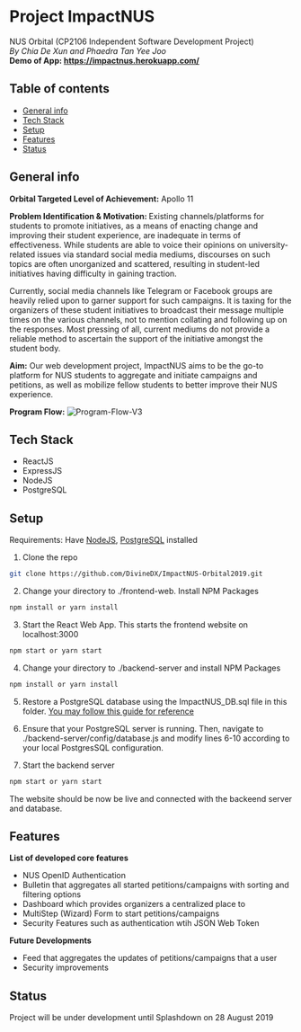 # Project ImpactNUS
NUS Orbital (CP2106 Independent Software Development Project)<br>
<i>By Chia De Xun and Phaedra Tan Yee Joo</i><br>
<b>Demo of App: https://impactnus.herokuapp.com/</b>

## Table of contents
* [General info](#general-info)
* [Tech Stack](#tech-stack)
* [Setup](#setup)
* [Features](#features)
* [Status](#status)

## General info
<b>Orbital Targeted Level of Achievement:</b> Apollo 11

<b>Problem Identification & Motivation: </b>
Existing channels/platforms for students to promote initiatives, as a means of enacting change and improving their student experience, are inadequate in terms of effectiveness. While students are able to voice their opinions on university-related issues via standard social media mediums, discourses on such topics are often unorganized and scattered, resulting in student-led initiatives having difficulty in gaining traction.

Currently, social media channels like Telegram or Facebook groups are heavily relied upon to garner support for such campaigns. It is taxing for the organizers of these student initiatives to broadcast their message multiple times on the various channels, not to mention collating and following up on the responses. Most pressing of all, current mediums do not provide a reliable method to ascertain the support of the initiative amongst the student body.

<b>Aim:</b>
Our web development project, ImpactNUS aims to be the go-to platform for NUS students to aggregate and initiate campaigns and petitions, as well as mobilize fellow students to better improve their NUS experience.

<b>Program Flow:</b>
<img src="https://i.ibb.co/NNfPNp0/Program-Flow-V3.png" alt="Program-Flow-V3" border="0"/>

## Tech Stack
* ReactJS
* ExpressJS
* NodeJS
* PostgreSQL

## Setup
Requirements: Have <a href = "https://nodejs.org/en/download/">NodeJS</a>, <a href = "https://www.postgresql.org/download/">PostgreSQL</a> installed 
1. Clone the repo
```sh
git clone https://github.com/DivineDX/ImpactNUS-Orbital2019.git
```

2. Change your directory to ./frontend-web. Install NPM Packages
```sh
npm install or yarn install
```

3. Start the React Web App. This starts the frontend website on localhost:3000
```sh
npm start or yarn start
```

4. Change your directory to ./backend-server and install NPM Packages
```sh
npm install or yarn install
```

5. Restore a PostgreSQL database using the ImpactNUS_DB.sql file in this folder. <a href="http://www.postgresqltutorial.com/postgresql-restore-database/">You may follow this guide for reference</a>

6. Ensure that your PostgreSQL server is running. Then, navigate to ./backend-server/config/database.js and modify lines 6-10 according to your local PostgresSQL configuration.

7. Start the backend server 
```sh
npm start or yarn start
```

The website should be now be live and connected with the backeend server and database.

## Features
<b>List of developed core features</b>
* NUS OpenID Authentication
* Bulletin that aggregates all started petitions/campaigns with sorting and filtering options
* Dashboard which provides organizers a centralized place to 
* MultiStep (Wizard) Form to start petitions/campaigns
* Security Features such as authentication wtih JSON Web Token

<b>Future Developments</b>
* Feed that aggregates the updates of petitions/campaigns that a user 
* Security improvements

## Status
Project will be under development until Splashdown on 28 August 2019
